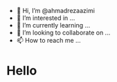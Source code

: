 - 👋 Hi, I’m @ahmadrezaazimi
- 👀 I’m interested in ...
- 🌱 I’m currently learning ...
- 💞️ I’m looking to collaborate on ...
- 📫 How to reach me ...
<h1>Hello</h1>
<!---
ahmadrezaazimi/ahmadrezaazimi is a ✨ special ✨ repository because its `README.md` (this file) appears on your GitHub profile.
You can click the Preview link to take a look at your changes.
--->
